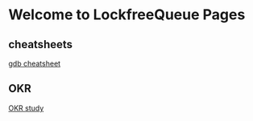 # Welcome to LockfreeQueue Pages
## cheatsheets
[gdb cheatsheet](./files/gdb-cheatsheet.pdf) 


## OKR
[OKR study](./management/okr.md)

